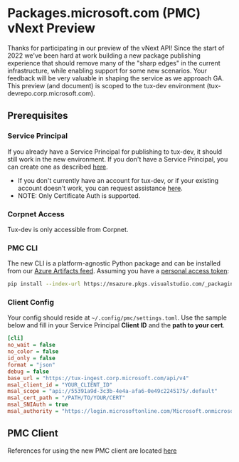 # Packages.microsoft.com (PMC) vNext Preview

Thanks for participating in our preview of the vNext API! Since the start of 2022 we've been hard at work building a new package publishing experience that should remove many of the "sharp edges" in the current infrastructure, while enabling support for some new scenarios. Your feedback will be very valuable in shaping the service as we approach GA. This preview (and document) is scoped to the tux-dev environment (tux-devrepo.corp.microsoft.com).

## Prerequisites

### **Service Principal**

If you already have a Service Principal for publishing to tux-dev, it should still work in the new environment.
If you don't have a Service Principal, you can create one as described [here](https://learn.microsoft.com/en-us/azure/active-directory/develop/howto-create-service-principal-portal#register-an-application-with-azure-ad-and-create-a-service-principal).

- If you don't currently have an account for tux-dev, or if your existing account doesn't work, you can request assistance [here](https://forms.office.com/r/15vCGkK59V).
- NOTE: Only Certificate Auth is supported.

### **Corpnet Access**

Tux-dev is only accessible from Corpnet.

### **PMC CLI**

The new CLI is a platform-agnostic Python package and can be installed from our [Azure Artifacts
feed](https://msazure.visualstudio.com/One/_artifacts/feed/Compute-PMC). Assuming you have a
[personal access token](https://msazure.visualstudio.com/_usersSettings/tokens):

```bash
pip install --index-url https://msazure.pkgs.visualstudio.com/_packaging/Compute-PMC/pypi/simple/ "pmc-cli>0.0"
```

### **Client Config**

Your config should reside at `~/.config/pmc/settings.toml`. Use the sample below and fill in your Service Principal **Client ID** and the **path to your cert**.

```ini
[cli]
no_wait = false
no_color = false
id_only = false
format = "json"
debug = false
base_url = "https://tux-ingest.corp.microsoft.com/api/v4"
msal_client_id = "YOUR_CLIENT_ID"
msal_scope = "api://55391a9d-3c3b-4e4a-afa6-0e49c2245175/.default"
msal_cert_path = "/PATH/TO/YOUR/CERT"
msal_SNIAuth = true
msal_authority = "https://login.microsoftonline.com/Microsoft.onmicrosoft.com"
```

## PMC Client

References for using the new PMC client are located [here](../pmctool/index.md)

